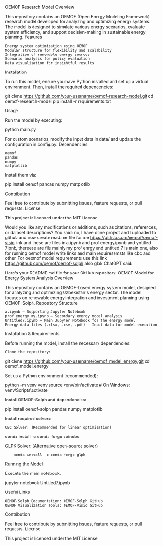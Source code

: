 OEMOF Research Model
Overview

This repository contains an OEMOF (Open Energy Modeling Framework) research model developed for analyzing and optimizing energy systems. The model is designed to simulate various energy scenarios, evaluate system efficiency, and support decision-making in sustainable energy planning.
Features

    Energy system optimization using OEMOF
    Modular structure for flexibility and scalability
    Integration of renewable energy sources
    Scenario analysis for policy evaluation
    Data visualization for insightful results

Installation

To run this model, ensure you have Python installed and set up a virtual environment. Then, install the required dependencies:

git clone https://github.com/your-username/oemof-research-model.git
cd oemof-research-model
pip install -r requirements.txt

Usage

Run the model by executing:

python main.py

For custom scenarios, modify the input data in data/ and update the configuration in config.py.
Dependencies

    oemof
    pandas
    numpy
    matplotlib

Install them via:

pip install oemof pandas numpy matplotlib

Contribution

Feel free to contribute by submitting issues, feature requests, or pull requests.
License

This project is licensed under the MIT License.

Would you like any modifications or additions, such as citations, references, or dataset descriptions?
You said:
no, I have done project and I uploaded to github and now create read.me file for me https://github.com/oemof/oemof-visio link and these are files in a.ipynb and prof energy.ipynb and yntitled 7ipnb, thereese are file mainly my prof enrgy and untitled 7 is main one, also for running oemof model write links and main requiresemsts like cbc and other. For oeomof model requirements use this link https://github.com/oemof/oemof-solph also glpk
ChatGPT said:

Here's your README.md file for your GitHub repository:
OEMOF Model for Energy System Analysis
Overview

This repository contains an OEMOF-based energy system model, designed for analyzing and optimizing Uzbekistan's energy sector. The model focuses on renewable energy integration and investment planning using OEMOF-Solph.
Repository Structure

    a.ipynb – Supporting Jupyter Notebook
    prof_energy_my.ipynb – Secondary energy model analysis
    Untitled7.ipynb – Main Jupyter Notebook for the energy model
    Energy data files (.xlsx, .csv, .pdf) – Input data for model execution

Installation & Requirements

Before running the model, install the necessary dependencies:

    Clone the repository:

git clone https://github.com/your-username/oemof_model_energy.git
cd oemof_model_energy

Set up a Python environment (recommended):

python -m venv venv
source venv/bin/activate  # On Windows: venv\Scripts\activate

Install OEMOF-Solph and dependencies:

pip install oemof-solph pandas numpy matplotlib

Install required solvers:

    CBC Solver: (Recommended for linear optimization)

conda install -c conda-forge coincbc

GLPK Solver: (Alternative open-source solver)

        conda install -c conda-forge glpk

Running the Model

Execute the main notebook:

jupyter notebook Untitled7.ipynb

Useful Links

    OEMOF-Solph Documentation: OEMOF-Solph GitHub
    OEMOF Visualization Tools: OEMOF-Visio GitHub

Contribution

Feel free to contribute by submitting issues, feature requests, or pull requests.
License

This project is licensed under the MIT License.
